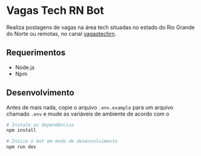 # Vagas Tech RN Bot

Realiza postagens de vagas na área tech situadas no estado do Rio Grande do Norte ou remotas, no canal [vagastechrn](https://t.me/s/vagastechrn).

## Requerimentos

- Node.js
- Npm

## Desenvolvimento

Antes de mais nada, copie o arquivo `.env.example` para um arquivo chamado `.env` e mude as variáveis de ambiente de acordo com o

```sh
# Instale as dependências
npm install

# Inicie o bot em modo de desenvolvimento
npm run dev
```
